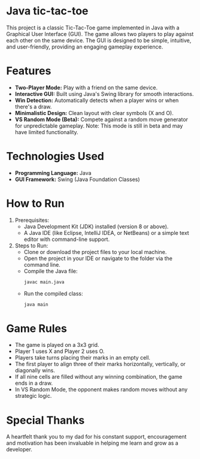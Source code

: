 # Java tic-tac-toe
This project is a classic Tic-Tac-Toe game implemented in Java with a Graphical User Interface (GUI). The game allows two players to play against each other on the same device. The GUI is designed to be simple, intuitive, and user-friendly, providing an engaging gameplay experience.
# Features
* **Two-Player Mode:** Play with a friend on the same device.
* **Interactive GUI:** Built using Java's Swing library for smooth interactions.
* **Win Detection:** Automatically detects when a player wins or when there's a draw.
* **Minimalistic Design:** Clean layout with clear symbols (X and O).
* **VS Random Mode (Beta):** Compete against a random move generator for unpredictable gameplay. Note: This mode is still in beta and may have limited functionality.
# Technologies Used
* **Programming Language:** Java
* **GUI Framework:** Swing (Java Foundation Classes)
# How to Run
1. Prerequisites:
   * Java Development Kit (JDK) installed (version 8 or above).
   * A Java IDE (like Eclipse, IntelliJ IDEA, or NetBeans) or a simple text editor with command-line support.
2. Steps to Run:
   * Clone or download the project files to your local machine.
   * Open the project in your IDE or navigate to the folder via the command line.
   * Compile the Java file:
     ```bash
     javac main.java
     ```
   * Run the compiled class:
     ```bash
     java main
     ```
# Game Rules
* The game is played on a 3x3 grid.
* Player 1 uses X and Player 2 uses O.
* Players take turns placing their marks in an empty cell.
* The first player to align three of their marks horizontally, vertically, or diagonally wins.
* If all nine cells are filled without any winning combination, the game ends in a draw.
* In VS Random Mode, the opponent makes random moves without any strategic logic.

# Special Thanks
A heartfelt thank you to my dad for his constant support, encouragement and motivation has been invaluable in helping me learn and grow as a developer.
